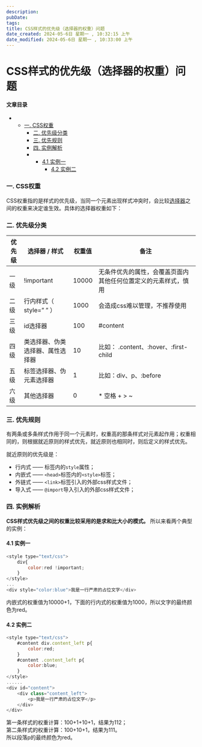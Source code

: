 ```yaml
---
description: 
pubDate:
tags: 
title: CSS样式的优先级（选择器的权重）问题
date_created: 2024-05-6日 星期一 , 10:32:15 上午
date_modified: 2024-05-6日 星期一 , 10:33:00 上午
---
```

# CSS样式的优先级（选择器的权重）问题

#### 文章目录

- - [一. CSS权重](https://blog.csdn.net/JZevin/article/details/109367058#_CSS_1)
    - [二. 优先级分类](https://blog.csdn.net/JZevin/article/details/109367058#__4)
    - [三. 优先规则](https://blog.csdn.net/JZevin/article/details/109367058#__14)
    - [四. 实例解析](https://blog.csdn.net/JZevin/article/details/109367058#__23)
    - - [4.1 实例一](https://blog.csdn.net/JZevin/article/details/109367058#41__25)
        - [4.2 实例二](https://blog.csdn.net/JZevin/article/details/109367058#42__37)

### 一. CSS权重

CSS权重指的是样式的优先级，当同一个元素出现样式冲突时，会比较[选择器](https://so.csdn.net/so/search?q=%E9%80%89%E6%8B%A9%E5%99%A8&spm=1001.2101.3001.7020)之间的权重来决定谁生效。具体的选择器权重如下：

### 二. 优先级分类

|优先级|选择器 / 样式|权重值|备注|
|---|---|---|---|
|一级|!important|10000|无条件优先的属性，会覆盖页面内其他任何位置定义的元素样式，慎用|
|二级|行内样式（ style=” ” ）|1000|会造成css难以管理，不推荐使用|
|三级|id选择器|100|#content|
|四级|类选择器、伪类选择器、属性选择器|10|比如： .content、:hover、:first-child|
|五级|标签选择器、伪元素选择器|1|比如：div、p、:before|
|六级|其他选择器|0|* 空格 + > ~|

### 三. 优先规则

有两条或多条样式作用于同一个元素时，权重高的那条样式对元素起作用；权重相同的，则根据就近原则的样式优先，就近原则也相同时，则后定义的样式优先。

就近原则的优先级是：

- 行内式 —— 标签内的`style`属性；
- 内嵌式 —— `<head>`标签内的`<style>`标签；
- 外链式 —— `<link>`标签引入的外部css样式文件；
- 导入式 —— `@import`导入引入的外部css样式文件；

### 四. 实例解析

**CSS样式优先级之间的权重比较采用的是求和比大小的模式。** 所以来看两个典型的实例：

#### 4.1 实例一

```javascript
<style type="text/css">
    div{
        color:red !important;
    }        
</style>
...
<div style="color:blue">我是一行严肃的占位文字</div>
```

内嵌式的权重值为10000+1，下面的行内式的权重值为1000，所以文字的最终颜色为red。

#### 4.2 实例二

```javascript
<style type="text/css">
    #content div.content_left p{
        color:red;    
    }
    #content .content_left p{
        color:blue;
    }
</style>
......
<div id="content">
    <div class="content_left">
        <p>我是一行严肃的占位文字</p>
    </div>
</div>
```

第一条样式的权重计算：100+1+10+1，结果为112；  
第二条样式的权重计算：100+10+1，结果为111。  
所以段落p的最终颜色为red。